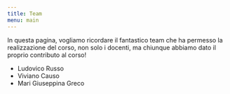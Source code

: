 ```yaml
---
title: Team
menu: main
---
```

In questa pagina, vogliamo ricordare il fantastico team che ha permesso la realizzazione del corso, non solo i docenti, ma chiunque abbiamo dato il proprio contributo al corso!

* Ludovico Russo
* Viviano Causo
* Mari Giuseppina Greco
